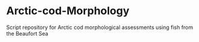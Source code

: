 # Arctic-cod-Morphology
Script repository for Arctic cod morphological assessments using fish from the Beaufort Sea 
